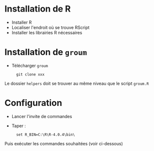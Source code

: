# Installation de R
- Installer R
- Localiser l'endroit où se trouve RScript
- Installer les librairies R nécessaires

# Installation de `groum`
- Télécharger `groum`
	
		git clone xxx

Le dossier `helpers` doit se trouver au même niveau que le script `groum.R`

# Configuration
- Lancer l'invite de commandes
- Taper :

		set R_BIN=C:\R\R-4.0.4\bin\

Puis exécuter les commandes souhaitées (voir ci-dessous)